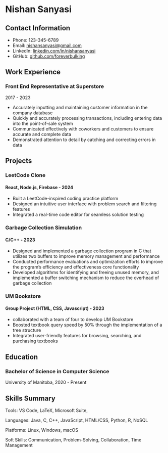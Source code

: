# Nishan Sanyasi

## Contact Information
- Phone: 123-345-6789
- Email: nishansanyasi@gmail.com
- LinkedIn: [linkedin.com/in/nishansanyasi](https://www.linkedin.com/in/johndoe)
- GitHub: [github.com/foreverbulking](https://github.com/foreverbulking)

## Work Experience 

### Front End Representative at Superstore
2017 - 2023 
- Accurately inputting and maintaining customer information in the company database
- Quickly and accurately processing transactions, including entering data into the point-of-sale system
- Communicated effectively with coworkers and customers to ensure accurate and complete data
- Demonstrated attention to detail by catching and correcting errors in data

## Projects

### LeetCode Clone 
#### React, Node.js, Firebase - 2024
- Built a LeetCode-inspired coding practice platform
- Designed an intuitive user interface with problem search and filtering features
- Integrated a real-time code editor for seamless solution testing

### Garbage Collection Simulation  

#### C/C++ - 2023        

- Designed and implemented a garbage collection program in C that utilizes two buffers to improve memory
    management and performance
- Conducted performance evaluations and optimization efforts to improve the program’s efficiency and
    effectiveness
    core functionality
- Developed algorithms for identifying and freeing unused memory, and implemented a buffer switching
    mechanism to reduce the overhead of garbage collection

### UM Bookstore
#### Group Project (HTML, CSS, Javascript) - 2023

- collaborated with a team of four to develop UM Bookstore
- Boosted textbook query speed by 50% through the implementation of a tree structure
- Integrated user-friendly features for browsing, searching, and purchasing textbooks


## Education

### Bachelor of Science in Computer Science
University of Manitoba, 2020 - Present


## Skills Summary
Tools: VS Code, LaTeX, Microsoft Suite,

Languages: Java, C, C++, JavaScript, HTML/CSS, Python, R, NoSQL

Platforms: Linux, Windows, macOS

Soft Skills: Communication, Problem-Solving, Collaboration, Time Management

